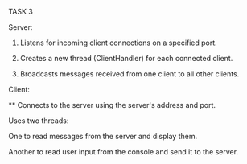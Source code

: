 TASK 3

Server:

  1) Listens for incoming client connections on a specified port.

  2) Creates a new thread (ClientHandler) for each connected client.

  3) Broadcasts messages received from one client to all other clients.

Client:

  ** Connects to the server using the server's address and port.

Uses two threads:

  One to read messages from the server and display them.

  Another to read user input from the console and send it to the server.
